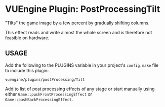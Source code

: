 VUEngine Plugin: PostProcessingTilt
===================================

"Tilts" the game image by a few percent by gradually shifting columns.

This effect reads and write almost the whole screen and is therefore not feasible on hardware. 


USAGE
-----

Add the following to the PLUGINS variable in your project's `config.make` file to include this plugin:

	vuengine/plugins/postProcessing/Tilt

Add to list of post processing effects of any stage or start manually using either `Game::pushFrontProcessingEffect` or `Game::pushBackProcessingEffect`. 
